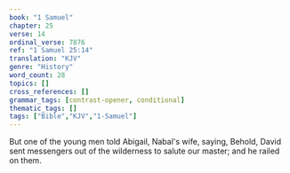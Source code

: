 ```yaml
---
book: "1 Samuel"
chapter: 25
verse: 14
ordinal_verse: 7876
ref: "1 Samuel 25:14"
translation: "KJV"
genre: "History"
word_count: 28
topics: []
cross_references: []
grammar_tags: [contrast-opener, conditional]
thematic_tags: []
tags: ["Bible","KJV","1-Samuel"]
---
```

But one of the young men told Abigail, Nabal's wife, saying, Behold, David sent messengers out of the wilderness to salute our master; and he railed on them.
